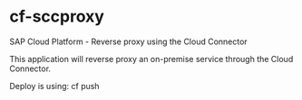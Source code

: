 # cf-sccproxy
SAP Cloud Platform - Reverse proxy using the Cloud Connector

This application will reverse proxy an on-premise service through the Cloud Connector.

Deploy is using: cf push

